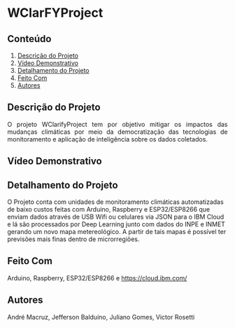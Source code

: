 # WClarFYProject

## Conteúdo
1. [Descrição do Projeto](#Descrição-do-Projeto)
1. [Vídeo Demonstrativo](#Vídeo-Demonstrativo)
1. [Detalhamento do Projeto](#Detalhamento-do-Projeto)
1. [Feito Com](#Feito-com)
1. [Autores](#Autores)


## Descrição do Projeto
<p align="justify"> O projeto WClarifyProject tem por objetivo mitigar os impactos das mudanças climáticas por meio da democratização das tecnologias de monitoramento e aplicação de inteligência sobre os dados coletados.</p>

## Vídeo Demonstrativo

## Detalhamento do Projeto
  O Projeto conta com unidades de monitoramento climáticas automatizadas de baixo custos feitas com Arduino, Raspberry e ESP32/ESP8266 que enviam dados através de USB Wifi ou celulares via JSON para o IBM Cloud e lá são processados por Deep Learning junto com dados do INPE e INMET gerando um novo mapa metereológico.
  A partir de tais mapas é possível ter previsões mais finas dentro de microrregiões.
  
## Feito Com
Arduino, Raspberry, ESP32/ESP8266 e https://cloud.ibm.com/

## Autores
  André Macruz, Jefferson Balduíno, Juliano Gomes, Victor Rosetti
